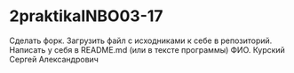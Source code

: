# 2praktikaINBO03-17
Сделать форк. Загрузить файл с исходниками к себе в репозиторий. Написать у себя в README.md (или в тексте программы) ФИО.
Курский Сергей Александрович
